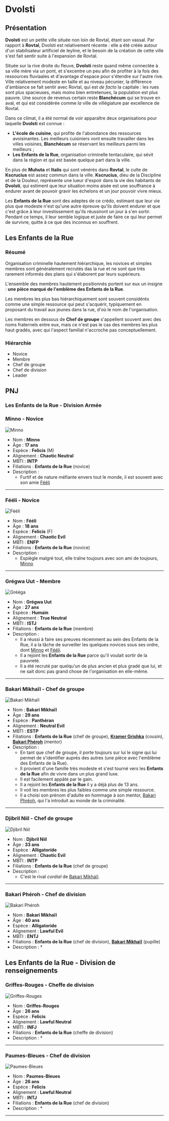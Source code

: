 # Dvolsti

## Présentation
**Dvolsti** est un petite ville située non loin de Rovtal, étant son vassal. Par rapport à **Rovtal**, Dvolsti est relativement récente : elle a été créée autour d'un stabilisateur artificiel de leyline, et le besoin de la création de cette ville s'est fait sentir suite à l'expansion de Rovtal.

Située sur la rive droite du fleuve, **Dvolsti** reste quand même connectée à sa ville mère via un pont, et s'excentre un peu afin de profiter à la fois des ressources fluviaales et d'avantage d'espace pour s'étendre sur l'autre rive. Ville relativement modeste en taille et au niveau pécunier, la différence d'ambiance se fait sentir avec Rovtal, qui est *de facto* la capitale : les rues sont plus spacieuses, mais moins bien entretenues, la population est plus pauvre. Une source de revenus certain reste **Blanchécum** qui se trouve en aval, et qui est considérée comme *la* ville de villégiature par excellence de Rovtal. 

Dans ce climat, il a été normal de voir apparaître deux organisations pour laquelle **Dvolsti** est connue : 
* **L'école de cuisine**, qui profite de l'abondance des ressources avoisinantes. Les meilleurs cuisiniers vont ensuite travailler dans les villes voisines, **Blanchécum** se réservant les meilleurs parmi les meilleurs ; 
* **Les Enfants de la Rue**, organisation criminelle tentaculaire, qui sévit dans la région et qui est basée quelque part dans la ville.

En plus de **Muhuta** et **Italis** qui sont vénérés dans **Rovtal**, le culte de **Kscrucius** est assez commun dans la ville. **Kscrucius**, dieu de la Discipline et de la Douleur, représente une lueur d'espoir dans la vie des habitants de **Dvolsti**, qui estiment que leur situation moins aisée est une souffrance à endurer avant de pouvoir gravir les échelons et un jour pouvoir vivre mieux.

Les **Enfants de la Rue** sont des adeptes de ce crédo, estimant que leur vie plus que modeste n'est qu'une autre épreuve qu'ils doivent endurer et que c'est grâce à leur investissement qu'ils réussiront un jour à s'en sortir. Pendant ce temps, il leur semble logique et juste de faire ce qui leur permet de survivre, quitte à ce que des inconnus en souffrent.

## Les Enfants de la Rue 

### Résumé

Organisation criminelle hautement hiérarchique, les novices et simples membres sont généralement recrutés das la rue et ne sont que très rarement informés des plans qui s'élaborent par leurs supérieurs. 

L'ensemble des membres hautement positionnés portent sur eux un insigne : **une pièce marqué de l'emblème des Enfants de la Rue**.

Les membres les plus bas hiérarchiquement sont souvent considérés comme une simple ressource qui peut s'acquérir, typiquement en proposant du travail aux jeunes dans la rue, d'où le nom de l'organisation.

Les membres en dessous de **Chef de groupe** s'appellent souvent avec des noms fraternels entre eux, mais ce n'est pas le cas des membres les plus haut gradés, avec qui l'aspect familial n'accroche pas conceptuellement.

### Hiérarchie
* Novice 
* Membre
* Chef de groupe
* Chef de division 
* Leader

## PNJ 

### Les Enfants de la Rue - Division Armée

### Minno - Novice
![Minno](../../_images/Minno.webp)
* Nom : **Minno**
* Âge : **17 ans**
* Espèce : **Felicis** (M)
* Alignement : **Chaotic Neutral**
* MBTI : **INTP**
* Filiations : **Enfants de la Rue** (novice)
* Description : 
    * Furtif et de nature méfiante envers tout le monde, il est souvent avec son amie [Fééli](#fééli---novice)
---

### Fééli - Novice
![Fééli](../../_images/Fééli.webp)
* Nom : **Fééli**
* Âge : **18 ans**
* Espèce : **Felicis** (F)
* Alignement : **Chaotic Evil**
* MBTI : **ENFP**
* Filiations : **Enfants de la Rue** (novice)
* Description : 
    * Espiègle malgré tout, elle traîne toujours avec son ami de toujours, [Minno](#minno---novice)
---

### Grégwa Uut - Membre
![Grééga](../../_images/bandit_ombre.webp)
* Nom : **Grégwa Uut**
* Âge : **27 ans**
* Espèce : **Humain**
* Alignement : **True Neutral**
* MBTI : **ISTJ**
* Filiations : **Enfants de la Rue** (membre)
* Description : 
    * Il a réussi à faire ses preuves récemment au sein des Enfants de la Rue, il a la tâche de surveiller les quelques novices sous ses ordre, dont [Minno](#minno---novice) et [Fééli](#fééli---novice).
    * Il a rejoint les **Enfants de la Rue** parce qu'il voulait sortir de la pauvreté. 
    * Il a été recruté par quelqu'un de plus ancien et plus gradé que lui, et ne sait donc pas grand chose de l'organisation en elle-même.
    
---

### Bakari Mikhaïl - Chef de groupe
![Bakari Mikhaïl](../../_images/chefbandit_pantheran.webp)
* Nom : **Bakari Mikhaïl**
* Âge : **29 ans**
* Espèce : **Panthéran**
* Alignement : **Neutral Evil**
* MBTI : **ESTP**
* Filiations : **Enfants de la Rue** (chef de groupe), [**Kramer Grishka**](./Brumebourg.md#kramer-grishka---barman) (cousin), [**Bakari Phéroh**](#bakari-phéroh---chef-de-division) (mentor)
* Description : 
    * En tant que chef de groupe, il porte toujours sur lui le signe qui lui permet de s'identifier auprès des autres (une pièce avec l'emblème des Enfants de la Rue).
    * Il provient d'une famille très modeste et s'est tourné vers les **Enfants de la Rue** afin de vivre dans un plus grand luxe. 
    * Il est facilement appâté par le gain. 
    * Il a rejoint les **Enfants de la Rue** il y a déjà plus de 13 ans.
    * Il voit les membres les plus faibles comme une simple ressource.
    * Il a choisi son prénom d'adulte en hommage à son mentor, [Bakari Phréoh](#bakari-phéroh---chef-de-division), qui l'a introduit au monde de la criminalité.
    
---

### Djibril Niil - Chef de groupe
![Djibril Niil](../../_images/djibril.webp)
* Nom : **Djibril Niil**
* Âge : **33 ans**
* Espèce : **Alligatoride**
* Alignement : **Chaotic Evil**
* MBTI : **INTP**
* Filiations : **Enfants de la Rue** (chef de groupe)
* Description : 
    * C'est le rival *cordial* de [Bakari Mikhaïl](#bakari-mikhaïl---chef-de-groupe).
    
---

### Bakari Phéroh - Chef de division
![Bakari Phéroh](../../_images/bakari_pheroh.webp)
* Nom : **Bakari Mikhaïl**
* Âge : **40 ans**
* Espèce : **Alligatoride**
* Alignement : **Lawful Evil**
* MBTI : **ENTJ**
* Filiations : **Enfants de la Rue** (chef de division), [**Bakari Mikhaïl**](#bakari-mikhaïl---chef-de-groupe) (pupille)
* Description : 
    * 

## Les Enfants de la Rue - Division de renseignements


### Griffes-Rouges - Cheffe de division
![Griffes-Rouges](../../_images/griffes_rouges.webp)
* Nom : **Griffes-Rouges**
* Âge : **26 ans**
* Espèce : **Felicis**
* Alignement : **Lawful Neutral**
* MBTI : **INFJ**
* Filiations : **Enfants de la Rue** (cheffe de division)
* Description : 
    * 
    
---

### Paumes-Bleues - Chef de division
![Paumes-Bleues](../../_images/paumes_bleues.webp)
* Nom : **Paumes-Bleues**
* Âge : **26 ans**
* Espèce : **Felicis**
* Alignement : **Lawful Neutral**
* MBTI : **INTJ**
* Filiations : **Enfants de la Rue** (chef de division)
* Description : 
    * 
    
---